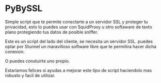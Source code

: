 # PyBySSL

Simple script que te permite conectarte a un servidor SSL y proteger
tu privacidad, esto lo puedes usar con SquidProxy u otro softaware de texto
plano protegiendo tus datos de posible sniffer.

Este es un script del lado del cliente, se necesita un servidor SSL. puedes optar
por Stunnel un maravilloso software libre que te permitira hacer dicha conexion.

O puedes constuirte uno propio.

Estariamos felices si ayudas a mejorar este tipo de script haciendolo mas robusto y facil
de utilizar. 



